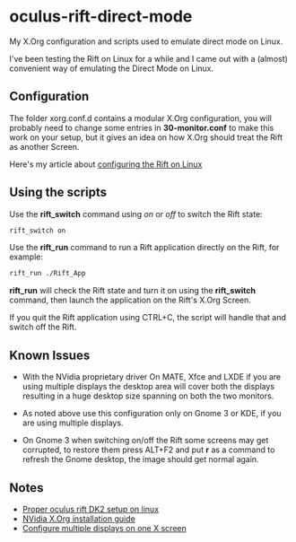 # oculus-rift-direct-mode

My X.Org configuration and scripts used to emulate direct mode on Linux.

I've been testing the Rift on Linux for a while and I came out with
a (almost) convenient way of emulating the Direct Mode on Linux.

## Configuration

The folder xorg.conf.d contains a modular X.Org configuration, you
will probably need to change some entries in __30-monitor.conf__ to
make this work on your setup, but it gives an idea on how X.Org
should treat the Rift as another Screen.

Here's my article about [configuring the Rift on Linux](https://marcopompili.github.io/linux/xorg/oculus/2015/06/02/oculus-rift-direct-mode-on-Linux.html)

## Using the scripts

Use the __rift_switch__ command using *on* or *off* to switch the Rift state:

```sh
rift_switch on
```

Use the __rift_run__ command to run a Rift application directly on the Rift,
for example:

```sh
rift_run ./Rift_App
```

__rift_run__ will check the Rift state and turn it on using the __rift_switch__
command, then launch the application on the Rift's X.Org Screen.

If you quit the Rift application using CTRL+C, the script will
handle that and switch off the Rift.

## Known Issues

*   With the NVidia proprietary driver On MATE, Xfce and LXDE if you
are using multiple displays the desktop area will cover both the
displays resulting in a huge desktop size spanning on both the
two monitors.

*   As noted above use this configuration only on Gnome 3 or KDE,
if you are using multiple displays.

*   On Gnome 3 when switching on/off the Rift some screens may get
corrupted, to restore them press ALT+F2 and put __r__ as a command
to refresh the Gnome desktop, the image should get normal again.

## Notes

*   [Proper oculus rift DK2 setup on linux](https://codelab.wordpress.com/2015/04/02/proper-oculus-rift-dk2-setup-on-gnulinux/)
*   [NVidia X.Org installation guide](http://us.download.nvidia.com/XFree86/Linux-x86/358.16/README/index.html)
*   [Configure multiple displays on one X screen](http://us.download.nvidia.com/XFree86/Linux-x86/358.16/README/configtwinview.html)
